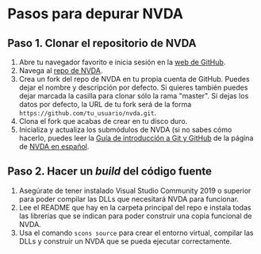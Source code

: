 # Pasos para depurar NVDA

## Paso 1. Clonar el repositorio de NVDA

1. Abre tu navegador favorito e inicia sesión en la [web de GitHub](https://www.github.com).
2. Navega al [repo de NVDA](https://github.com/nvaccess/nvda.git).
3. Crea un fork del repo de NVDA en tu propia cuenta de GitHub. Puedes dejar el nombre y descripción por defecto. Si quieres también puedes dejar marcada la casilla para clonar sólo la rama "master". Si dejas los datos por defecto, la URL de tu fork será de la forma `https://github.com/tu_usuario/nvda.git`.
4. Clona el fork que acabas de crear en tu disco duro.
5. Inicializa y actualiza los submódulos de NVDA (si no sabes cómo hacerlo, puedes leer la [Guía de introducción a Git y GitHub](https://nvda.es/documentacion/desarrollo/documentacion-de-la-comunidad-hispanohablante/guia-de-introduccion-a-git-y-github/) de la página de [NVDA en español](https://nvda.es/).

## Paso 2. Hacer un *build* del código fuente

1. Asegúrate de tener instalado Visual Studio Community 2019 o superior para poder compilar las DLLs que necesitará NVDA para funcionar.
2. Lee el README que hay en la carpeta principal del repo e instala todas las librerías que se indican para poder construir una copia funcional de NVDA.
3. Usa el comando ``scons source`` para crear el entorno virtual, compilar las DLLs y construir un NVDA que se pueda ejecutar correctamente.
